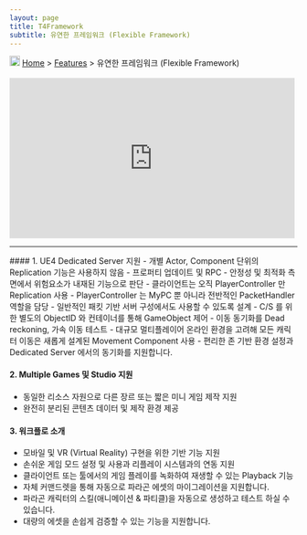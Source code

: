 ```yaml
---
layout: page
title: T4Framework
subtitle: 유연한 프레임워크 (Flexible Framework)
---
```

<img src="https://t4framework.com/img/Folders2.png" width="18px" height="18px"> [Home](https://t4framework.com/index) > [Features](https://t4framework.com/T4Framework_Features) > 유연한 프레임워크 (Flexible Framework)

<style> .embed-container { position: relative; padding-bottom: 56.25%; height: 0; overflow: hidden; max-width: 100%; } .embed-container iframe, .embed-container object, .embed-container embed { position: absolute; top: 1%; left: 0%; width: 99%; height: 99%; } </style>
<div class='embed-container'><iframe src='https://www.youtube.com/embed/Zih8rM1W9cE' frameborder='0' allowfullscreen></iframe></div>
<hr>
#### 1. UE4 Dedicated Server 지원
- 개별 Actor, Component 단위의 Replication 기능은 사용하지 않음
  - 프로퍼티 업데이트 및 RPC
  - 안정성 및 최적화 측면에서 위험요소가 내재된 기능으로 판단
- 클라이언트는 오직 PlayerController 만 Replication 사용
  - PlayerController 는 MyPC 뿐 아니라 전반적인 PacketHandler 역할을 담당
	- 일반적인 패킷 기반 서버 구성에서도 사용할 수 있도록 설계
- C/S 를 위한 별도의 ObjectID 와 컨테이너를 통해 GameObject 제어
- 이동 동기화를 Dead reckoning, 가속 이동 테스트
- 대규모 멀티플레이어 온라인 환경을 고려해 모든 캐릭터 이동은 새롭게 설계된 Movement Component 사용
- 편리한 존 기반 환경 설정과 Dedicated Server 에서의 동기화를 지원합니다.

#### 2. Multiple Games 및 Studio 지원
- 동일한 리소스 자원으로 다른 장르 또는 짧은 미니 게임 제작 지원
- 완전히 분리된 콘텐츠 데이터 및 제작 환경 제공

#### 3. 워크플로 소개
- 모바일 및 VR (Virtual Reality) 구현을 위한 기반 기능 지원
- 손쉬운 게임 모드 설정 및 사용과 리플레이 시스템과의 연동 지원
- 클라이언트 또는 툴에서의 게임 플레이를 녹화하여 재생할 수 있는 Playback 기능
- 자체 커맨드렛을 통해 자동으로 파라곤 에셋의 마이그레이션을 지원합니다.
- 파라곤 캐릭터의 스킬(애니메이션 & 파티클)을 자동으로 생성하고 테스트 하실 수 있습니다.
- 대량의 에셋을 손쉽게 검증할 수 있는 기능을 지원합니다.
<br>

